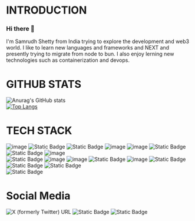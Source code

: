 # INTRODUCTION
### Hi there 👋

I'm Samrudh Shetty from India trying to explore the development and web3 world. I like to learn new languages and frameworks and NEXT and presently trying to migrate from node to bun. I also enjoy lerning new technologies such as containerization and devops.

# GITHUB STATS
![Anurag's GitHub stats](https://github-readme-stats.vercel.app/api?username=samrudh3125&show_icons=true&theme=dark)  
[![Top Langs](https://github-readme-stats.vercel.app/api/top-langs/?username=samrudh3125&theme=dark&layout=compact)](https://github.com/samrudh3125/github-readme-stats)


# TECH STACK
![image](https://github.com/samrudh3125/samrudh3125/assets/69446481/61b1a163-6bea-48b6-95ae-cd34fe82a68e)
![Static Badge](https://img.shields.io/badge/CSS-blue?style=for-the-badge&logo=CSS3&labelColor=1572B6)
![Static Badge](https://img.shields.io/badge/Tailwind_CSS-black?style=for-the-badge&logo=tailwind%20css)
![image](https://github.com/samrudh3125/samrudh3125/assets/69446481/5960e2c6-bdc7-4c16-bf43-73ef0a59123e)
![image](https://github.com/samrudh3125/samrudh3125/assets/69446481/cff4f04d-c2b4-4f10-9a9d-7f6ee0999bd3)
![Static Badge](https://img.shields.io/badge/TypeScript-black?style=for-the-badge&logo=Typescript)
![Static Badge](https://img.shields.io/badge/Python-blue?style=for-the-badge&logo=python&labelColor=black)
![image](https://github.com/samrudh3125/samrudh3125/assets/69446481/2b41eeb7-3550-438a-aba4-753ef9ee6d51)<br>
![Static Badge](https://img.shields.io/badge/NEXT-black?style=for-the-badge&logo=next.js&labelColor=black)
![image](https://github.com/samrudh3125/samrudh3125/assets/69446481/7a3ac8ad-f216-4b9f-b887-d632aea2e703)
![image](https://github.com/samrudh3125/samrudh3125/assets/69446481/07a119d4-59e3-49f1-a71c-634cdf557efd)
![Static Badge](https://img.shields.io/badge/PostgressSQL-blue?style=for-the-badge&logo=postgresql&labelColor=black)
![image](https://github.com/samrudh3125/samrudh3125/assets/69446481/605653a9-e516-499b-a257-a35bf7c3bb9b)
![Static Badge](https://img.shields.io/badge/Bun-Black?style=for-the-badge&logo=bun&labelColor=black)
![Static Badge](https://img.shields.io/badge/Postman-orange?style=for-the-badge&logo=postman&labelColor=black)
![Static Badge](https://img.shields.io/badge/express-black?style=for-the-badge&logo=express&labelColor=black)<br>
![Static Badge](https://img.shields.io/badge/solidity-red?style=for-the-badge&logo=solidity&labelColor=black)


# Social Media
![X (formerly Twitter) URL](https://img.shields.io/twitter/url?url=https%3A%2F%2Fx.com%2FSamrudh3125%3Ft%3Djqqo9VOLq1r3iLp00F1iuQ%26s%3D09)
![Static Badge](https://img.shields.io/badge/LinkedIn-blue?logo=linkedIn&link=https%3A%2F%2Fwww.linkedin.com%2Fin%2Fsamrudh-shetty-120188288%2F%3ForiginalSubdomain%3Din)
![Static Badge](https://img.shields.io/badge/Instagram-black?logo=Instagram&link=https%3A%2F%2Fwww.instagram.com%2Fsamrudh_s25%2F)

